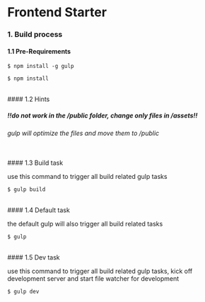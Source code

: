 # Frontend Starter

### 1. Build process

#### 1.1 Pre-Requirements

```
$ npm install -g gulp
```

```
$ npm install
```

<br />
#### 1.2 Hints

##### !!do not work in the /public folder, change only files in /assets!!
###### gulp will optimize the files and move them to /public

<br />
#### 1.3 Build task

use this command to trigger all build related gulp tasks

```
$ gulp build
```

<br />
#### 1.4 Default task

the default gulp will also trigger all build related tasks

```
$ gulp
```

<br />
#### 1.5 Dev task

use this command to trigger all build related gulp tasks, kick off development server and start file watcher for development

```
$ gulp dev
```
